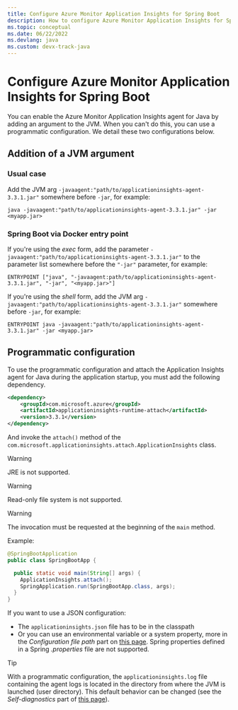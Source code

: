 ```yaml
---
title: Configure Azure Monitor Application Insights for Spring Boot
description: How to configure Azure Monitor Application Insights for Spring Boot applications
ms.topic: conceptual
ms.date: 06/22/2022
ms.devlang: java
ms.custom: devx-track-java
---
```


# Configure Azure Monitor Application Insights for Spring Boot

You can enable the Azure Monitor Application Insights agent for Java by adding an argument to the JVM. When you can't do this, you can use a programmatic configuration. We detail these two configurations below. 

## Addition of a JVM argument 

### Usual case

Add the JVM arg `-javaagent:"path/to/applicationinsights-agent-3.3.1.jar"` somewhere before `-jar`, for example:

```
java -javaagent:"path/to/applicationinsights-agent-3.3.1.jar" -jar <myapp.jar>
```

### Spring Boot via Docker entry point

If you're using the *exec* form, add the parameter `-javaagent:"path/to/applicationinsights-agent-3.3.1.jar"` to the parameter list somewhere before the `"-jar"` parameter, for example:

```
ENTRYPOINT ["java", "-javaagent:path/to/applicationinsights-agent-3.3.1.jar", "-jar", "<myapp.jar>"]
```

If you're using the *shell* form, add the JVM arg `-javaagent:"path/to/applicationinsights-agent-3.3.1.jar"` somewhere before `-jar`, for example:

```
ENTRYPOINT java -javaagent:"path/to/applicationinsights-agent-3.3.1.jar" -jar <myapp.jar>
```

## Programmatic configuration

To use the programmatic configuration and attach the Application Insights agent for Java during the application startup, you must add the following dependency.
```xml
<dependency>
    <groupId>com.microsoft.azure</groupId>
    <artifactId>applicationinsights-runtime-attach</artifactId>
    <version>3.3.1</version>
</dependency>
```

And invoke the `attach()` method of the `com.microsoft.applicationinsights.attach.ApplicationInsights` class.

> [!WARNING]
> 
> JRE is not supported.

> [!WARNING]
>
> Read-only file system is not supported.

> [!WARNING]
> 
> The invocation must be requested at the beginning of the `main` method.

Example:

```java
@SpringBootApplication
public class SpringBootApp {

  public static void main(String[] args) {
    ApplicationInsights.attach();
    SpringApplication.run(SpringBootApp.class, args);
  }
}
```

If you want to use a JSON configuration: 
* The `applicationinsights.json` file has to be in the classpath
* Or you can use an environmental variable or a system property, more in the _Configuration file path_ part on [this page](../app/java-standalone-config.md). Spring properties defined in a Spring _.properties_ file are not supported.


> [!TIP]
> With a programmatic configuration, the `applicationinsights.log` file containing the agent logs is located in the directory from where the JVM is launched (user directory). This default behavior can be changed (see the _Self-diagnostics_ part of [this page](../app/java-standalone-config.md)).
